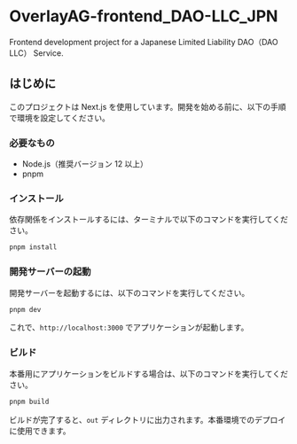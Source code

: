 # OverlayAG-frontend_DAO-LLC_JPN

Frontend development project for a Japanese Limited Liability DAO（DAO LLC） Service.

## はじめに

このプロジェクトは Next.js を使用しています。開発を始める前に、以下の手順で環境を設定してください。

### 必要なもの

- Node.js（推奨バージョン 12 以上）
- pnpm

### インストール

依存関係をインストールするには、ターミナルで以下のコマンドを実行してください。

```bash
pnpm install
```

### 開発サーバーの起動

開発サーバーを起動するには、以下のコマンドを実行してください。

```bash
pnpm dev
```

これで、`http://localhost:3000` でアプリケーションが起動します。

### ビルド

本番用にアプリケーションをビルドする場合は、以下のコマンドを実行してください。

```bash
pnpm build
```

ビルドが完了すると、`out` ディレクトリに出力されます。本番環境でのデプロイに使用できます。
